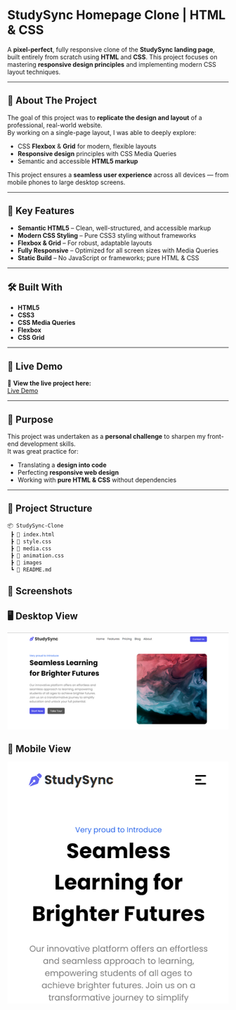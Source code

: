 # StudySync Homepage Clone | HTML & CSS

A **pixel-perfect**, fully responsive clone of the **StudySync landing page**, built entirely from scratch using **HTML** and **CSS**. This project focuses on mastering **responsive design principles** and implementing modern CSS layout techniques.

---

## 🌟 About The Project

The goal of this project was to **replicate the design and layout** of a professional, real-world website.  
By working on a single-page layout, I was able to deeply explore:

- CSS **Flexbox** & **Grid** for modern, flexible layouts  
- **Responsive design** principles with CSS Media Queries  
- Semantic and accessible **HTML5 markup**  

This project ensures a **seamless user experience** across all devices — from mobile phones to large desktop screens.

---

## 🔑 Key Features

- **Semantic HTML5** – Clean, well-structured, and accessible markup  
- **Modern CSS Styling** – Pure CSS3 styling without frameworks  
- **Flexbox & Grid** – For robust, adaptable layouts  
- **Fully Responsive** – Optimized for all screen sizes with Media Queries  
- **Static Build** – No JavaScript or frameworks; pure HTML & CSS  

---

## 🛠️ Built With

- **HTML5**
- **CSS3**
- **CSS Media Queries**
- **Flexbox**
- **CSS Grid**

---

## 🚀 Live Demo

🔗 **View the live project here:**  
[Live Demo](https://anos714.github.io/StudySync-Clone/)

---

## 🎯 Purpose

This project was undertaken as a **personal challenge** to sharpen my front-end development skills.  
It was great practice for:

- Translating a **design into code**
- Perfecting **responsive web design**
- Working with **pure HTML & CSS** without dependencies

---

## 📂 Project Structure

```plaintext
📦 StudySync-Clone
 ┣ 📜 index.html
 ┣ 📜 style.css
 ┣ 📜 media.css
 ┣ 📜 animation.css
 ┣ 📂 images
 ┗ 📜 README.md
```
## 📸 Screenshots
## 🖥 Desktop View
![Desktop View](desktopView.png?raw=true "Desktop View")

## 📱 Mobile View
![Mobile View](MobileView.png?raw=true "Mobile View")
